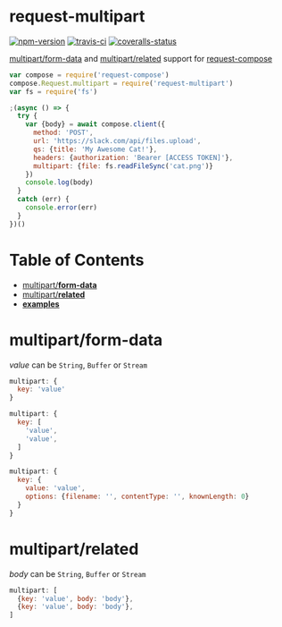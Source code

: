 
# request-multipart

[![npm-version]][npm] [![travis-ci]][travis] [![coveralls-status]][coveralls]

[multipart/form-data][form-data] and [multipart/related][related] support for [request-compose]

```js
var compose = require('request-compose')
compose.Request.multipart = require('request-multipart')
var fs = require('fs')

;(async () => {
  try {
    var {body} = await compose.client({
      method: 'POST',
      url: 'https://slack.com/api/files.upload',
      qs: {title: 'My Awesome Cat!'},
      headers: {authorization: 'Bearer [ACCESS TOKEN]'},
      multipart: {file: fs.readFileSync('cat.png')}
    })
    console.log(body)
  }
  catch (err) {
    console.error(err)
  }
})()
```

# Table of Contents

- [multipart/**form-data**](#multipart-form-data)
- [multipart/**related**](#multipart-related)
- [**examples**][examples]


# multipart/form-data

*value* can be `String`, `Buffer` or `Stream`

```js
multipart: {
  key: 'value'
}
```
```js
multipart: {
  key: [
    'value',
    'value',
  ]
}
```
```js
multipart: {
  key: {
    value: 'value',
    options: {filename: '', contentType: '', knownLength: 0}
  }
}
```

# multipart/related

*body* can be `String`, `Buffer` or `Stream`

```js
multipart: [
  {key: 'value', body: 'body'},
  {key: 'value', body: 'body'},
]
```


  [npm-version]: https://img.shields.io/npm/v/request-multipart.svg?style=flat-square (NPM Package Version)
  [travis-ci]: https://img.shields.io/travis/simov/request-multipart/master.svg?style=flat-square (Build Status - Travis CI)
  [coveralls-status]: https://img.shields.io/coveralls/simov/request-multipart.svg?style=flat-square (Test Coverage - Coveralls)
  [codecov-status]: https://img.shields.io/codecov/c/github/simov/request-multipart.svg?style=flat-square (Test Coverage - Codecov)

  [npm]: https://www.npmjs.com/package/request-multipart
  [travis]: https://travis-ci.org/simov/request-multipart
  [coveralls]: https://coveralls.io/github/simov/request-multipart
  [codecov]: https://codecov.io/github/simov/request-multipart?branch=master

  [request-compose]: https://www.npmjs.com/package/request-compose
  [examples]: https://github.com/simov/request-compose#examples

  [form-data]: https://tools.ietf.org/html/rfc2388
  [related]: https://tools.ietf.org/html/rfc2387
